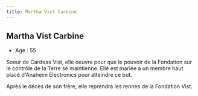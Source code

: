```yaml
---
title: Martha Vist Carbine
---
```


Martha Vist Carbine
-------------------


  
- Age : 55  
  
Soeur de Cardeas Vist, elle oeuvre pour que le pouvoir de la Fondation sur le contrôle de la Terre se maintienne. Elle est mariée à un membre haut placé d'Anaheim Electronics pour atteindre ce but.


Après le décès de son frère, elle reprendra les rennes de la Fondation Vist.

